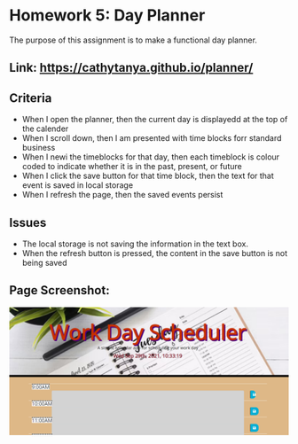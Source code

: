 # Homework 5: Day Planner

The purpose of this assignment is to make a functional day planner.

## Link: https://cathytanya.github.io/planner/

## Criteria

- When I open the planner, then the current day is displayedd at the top of the calender  
- When I scroll down, then I am presented with time blocks forr standard business  
- When I newi the timeblocks for that day, then each timeblock is colour coded to indicate whether it is in the past, present, or future
- When I click the save button for that time block, then the text for that event is saved in local storage
- When I refresh the page, then the saved events persist

## Issues
- The local storage is not saving the information in the text box.
- When the refresh button is pressed, the content in the save button is not being saved

## Page Screenshot:
![](dayPlanner.PNG)
 
